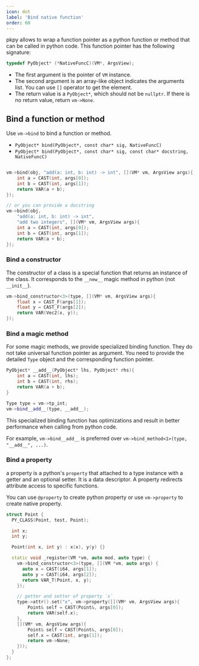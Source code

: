 ```yaml
---
icon: dot
label: 'Bind native function'
order: 60
---
```


pkpy allows to wrap a function pointer as a python function or method that can be called in python code.
This function pointer has the following signature:

```cpp
typedef PyObject* (*NativeFuncC)(VM*, ArgsView);
```
+ The first argument is the pointer of `VM` instance.
+ The second argument is an array-like object indicates the arguments list. You can use `[]` operator to get the element.
+ The return value is a `PyObject*`, which should not be `nullptr`. If there is no return value, return `vm->None`.


## Bind a function or method

Use `vm->bind` to bind a function or method.

+ `PyObject* bind(PyObject*, const char* sig, NativeFuncC)`
+ `PyObject* bind(PyObject*, const char* sig, const char* docstring, NativeFuncC)`

```cpp

vm->bind(obj, "add(a: int, b: int) -> int", [](VM* vm, ArgsView args){
    int a = CAST(int, args[0]);
    int b = CAST(int, args[1]);
    return VAR(a + b);
});

// or you can provide a docstring
vm->bind(obj,
    "add(a: int, b: int) -> int",
    "add two integers", [](VM* vm, ArgsView args){
    int a = CAST(int, args[0]);
    int b = CAST(int, args[1]);
    return VAR(a + b);
});
```

### Bind a constructor

The constructor of a class is a special function that returns an instance of the class.
It corresponds to the `__new__` magic method in python (not `__init__`).

```cpp
vm->bind_constructor<3>(type, [](VM* vm, ArgsView args){
    float x = CAST_F(args[1]);
    float y = CAST_F(args[2]);
    return VAR(Vec2(x, y));
});
```

### Bind a magic method

For some magic methods, we provide specialized binding function.
They do not take universal function pointer as argument.
You need to provide the detailed `Type` object and the corresponding function pointer.

```cpp
PyObject* __add__(PyObject* lhs, PyObject* rhs){
    int a = CAST(int, lhs);
    int b = CAST(int, rhs);
    return VAR(a + b);
}

Type type = vm->tp_int;
vm->bind__add__(type, __add__);
```

This specialized binding function has optimizations and result in better performance when calling from python code.

For example, `vm->bind__add__` is preferred over `vm->bind_method<1>(type, "__add__", ...)`.

### Bind a property

a property is a python's `property` that attached to a type instance with a getter and an optional setter. It is a data descriptor. A property redirects attribute access to specific functions.

You can use `@property` to create python property or use `vm->property` to create native property.

```cpp
struct Point {
  PY_CLASS(Point, test, Point);

  int x;
  int y;

  Point(int x, int y) : x(x), y(y) {}

  static void _register(VM *vm, auto mod, auto type) {
    vm->bind_constructor<3>(type, [](VM *vm, auto args) {
      auto x = CAST(i64, args[1]);
      auto y = CAST(i64, args[2]);
      return VAR_T(Point, x, y);
    });

    // getter and setter of property `x`
    type->attr().set("x", vm->property([](VM* vm, ArgsView args){
        Point& self = CAST(Point&, args[0]);
        return VAR(self.x);
    },
    [](VM* vm, ArgsView args){
        Point& self = CAST(Point&, args[0]);
        self.x = CAST(int, args[1]);
        return vm->None;
    }));
  }
};
```